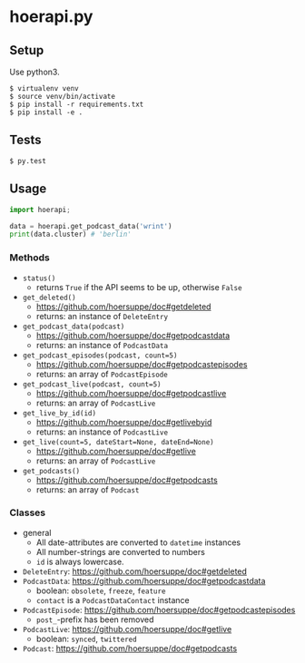 # hoerapi.py

## Setup

Use python3.

```
$ virtualenv venv
$ source venv/bin/activate
$ pip install -r requirements.txt
$ pip install -e .
```

## Tests
```
$ py.test
```

## Usage
```python
import hoerapi;

data = hoerapi.get_podcast_data('wrint')
print(data.cluster) # 'berlin'
```

### Methods
* `status()`
  * returns `True` if the API seems to be up, otherwise `False`
* `get_deleted()`
  * https://github.com/hoersuppe/doc#getdeleted
  * returns: an instance of `DeleteEntry`
* `get_podcast_data(podcast)`
  * https://github.com/hoersuppe/doc#getpodcastdata
  * returns: an instance of `PodcastData`
* `get_podcast_episodes(podcast, count=5)`
  * https://github.com/hoersuppe/doc#getpodcastepisodes
  * returns: an array of `PodcastEpisode`
* `get_podcast_live(podcast, count=5)`
  * https://github.com/hoersuppe/doc#getpodcastlive
  * returns: an array of `PodcastLive`
* `get_live_by_id(id)`
  * https://github.com/hoersuppe/doc#getlivebyid
  * returns: an instance of `PodcastLive`
* `get_live(count=5, dateStart=None, dateEnd=None)`
  * https://github.com/hoersuppe/doc#getlive
  * returns: an array of `PodcastLive`
* `get_podcasts()`
  * https://github.com/hoersuppe/doc#getpodcasts
  * returns: an array of `Podcast`


### Classes
* general
  * All date-attributes are converted to `datetime` instances
  * All number-strings are converted to numbers
  * `id` is always lowercase.
* `DeleteEntry`: https://github.com/hoersuppe/doc#getdeleted
* `PodcastData`: https://github.com/hoersuppe/doc#getpodcastdata
  * boolean: `obsolete`, `freeze`, `feature`
  * `contact` is a `PodcastDataContact` instance
* `PodcastEpisode`: https://github.com/hoersuppe/doc#getpodcastepisodes
  * `post_`-prefix has been removed
* `PodcastLive`: https://github.com/hoersuppe/doc#getlive
  * boolean: `synced`, `twittered`
* `Podcast`: https://github.com/hoersuppe/doc#getpodcasts